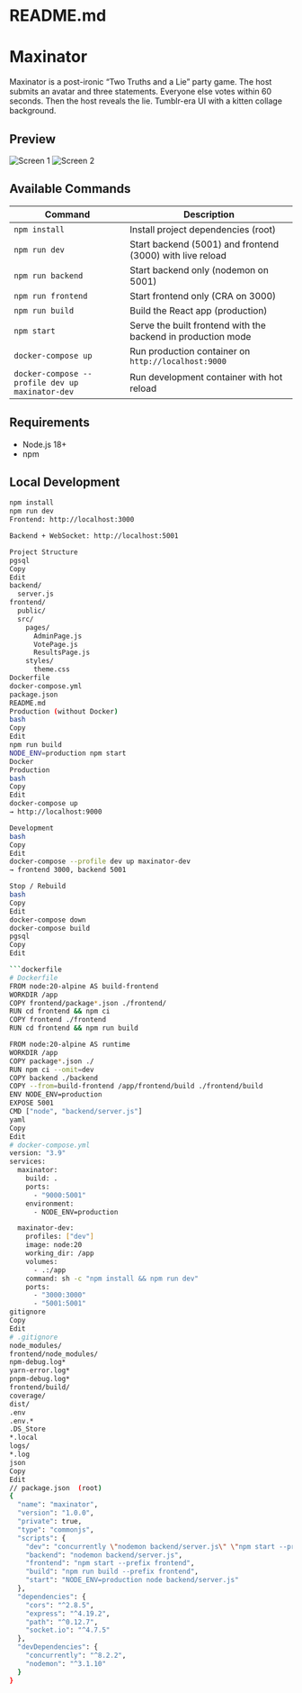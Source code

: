 # README.md
# Maxinator

Maxinator is a post-ironic “Two Truths and a Lie” party game. The host submits an avatar and three statements. Everyone else votes within 60 seconds. Then the host reveals the lie. Tumblr-era UI with a kitten collage background.

## Preview
![Screen 1](https://placekitten.com/800/360)
![Screen 2](https://placekitten.com/801/360)

## Available Commands

| Command | Description |
|---|---|
| `npm install` | Install project dependencies (root) |
| `npm run dev` | Start backend (5001) and frontend (3000) with live reload |
| `npm run backend` | Start backend only (nodemon on 5001) |
| `npm run frontend` | Start frontend only (CRA on 3000) |
| `npm run build` | Build the React app (production) |
| `npm start` | Serve the built frontend with the backend in production mode |
| `docker-compose up` | Run production container on `http://localhost:9000` |
| `docker-compose --profile dev up maxinator-dev` | Run development container with hot reload |

## Requirements
- Node.js 18+
- npm

## Local Development
```bash
npm install
npm run dev
Frontend: http://localhost:3000

Backend + WebSocket: http://localhost:5001

Project Structure
pgsql
Copy
Edit
backend/
  server.js
frontend/
  public/
  src/
    pages/
      AdminPage.js
      VotePage.js
      ResultsPage.js
    styles/
      theme.css
Dockerfile
docker-compose.yml
package.json
README.md
Production (without Docker)
bash
Copy
Edit
npm run build
NODE_ENV=production npm start
Docker
Production
bash
Copy
Edit
docker-compose up
→ http://localhost:9000

Development
bash
Copy
Edit
docker-compose --profile dev up maxinator-dev
→ frontend 3000, backend 5001

Stop / Rebuild
bash
Copy
Edit
docker-compose down
docker-compose build
pgsql
Copy
Edit

```dockerfile
# Dockerfile
FROM node:20-alpine AS build-frontend
WORKDIR /app
COPY frontend/package*.json ./frontend/
RUN cd frontend && npm ci
COPY frontend ./frontend
RUN cd frontend && npm run build

FROM node:20-alpine AS runtime
WORKDIR /app
COPY package*.json ./
RUN npm ci --omit=dev
COPY backend ./backend
COPY --from=build-frontend /app/frontend/build ./frontend/build
ENV NODE_ENV=production
EXPOSE 5001
CMD ["node", "backend/server.js"]
yaml
Copy
Edit
# docker-compose.yml
version: "3.9"
services:
  maxinator:
    build: .
    ports:
      - "9000:5001"
    environment:
      - NODE_ENV=production

  maxinator-dev:
    profiles: ["dev"]
    image: node:20
    working_dir: /app
    volumes:
      - .:/app
    command: sh -c "npm install && npm run dev"
    ports:
      - "3000:3000"
      - "5001:5001"
gitignore
Copy
Edit
# .gitignore
node_modules/
frontend/node_modules/
npm-debug.log*
yarn-error.log*
pnpm-debug.log*
frontend/build/
coverage/
dist/
.env
.env.*
.DS_Store
*.local
logs/
*.log
json
Copy
Edit
// package.json  (root)
{
  "name": "maxinator",
  "version": "1.0.0",
  "private": true,
  "type": "commonjs",
  "scripts": {
    "dev": "concurrently \"nodemon backend/server.js\" \"npm start --prefix frontend\"",
    "backend": "nodemon backend/server.js",
    "frontend": "npm start --prefix frontend",
    "build": "npm run build --prefix frontend",
    "start": "NODE_ENV=production node backend/server.js"
  },
  "dependencies": {
    "cors": "^2.8.5",
    "express": "^4.19.2",
    "path": "^0.12.7",
    "socket.io": "^4.7.5"
  },
  "devDependencies": {
    "concurrently": "^8.2.2",
    "nodemon": "^3.1.10"
  }
}
